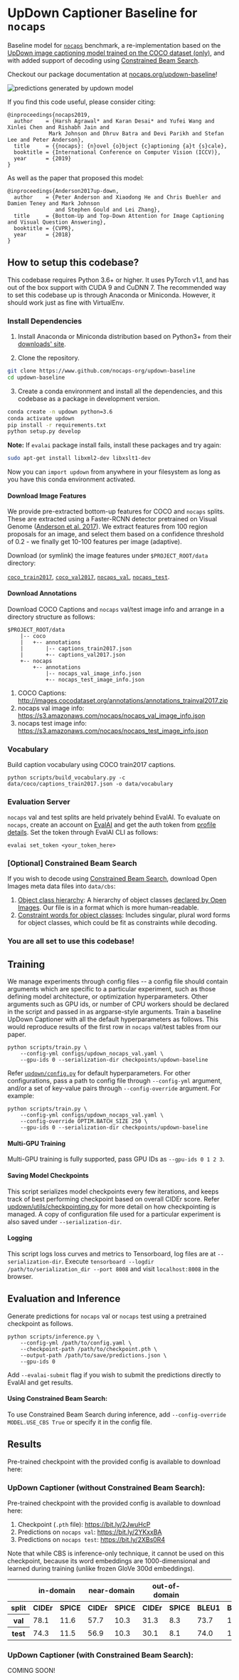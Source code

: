 UpDown Captioner Baseline for `nocaps`
=====================================

Baseline model for [`nocaps`][1] benchmark, a re-implementation based on the
[UpDown image captioning model trained on the COCO dataset (only)](https://github.com/peteanderson80/up-down-captioner),
and with added support of decoding using [Constrained Beam Search][8].

Checkout our package documentation at [nocaps.org/updown-baseline](https://nocaps.org/updown-baseline)!

![predictions generated by updown model](docs/_static/qualitative_examples.jpg)

If you find this code useful, please consider citing:

```text
@inproceedings{nocaps2019,
  author    = {Harsh Agrawal* and Karan Desai* and Yufei Wang and Xinlei Chen and Rishabh Jain and
             Mark Johnson and Dhruv Batra and Devi Parikh and Stefan Lee and Peter Anderson},
  title     = {{nocaps}: {n}ovel {o}bject {c}aptioning {a}t {s}cale},
  booktitle = {International Conference on Computer Vision (ICCV)},
  year      = {2019}
}
```

As well as the paper that proposed this model: 

```text
@inproceedings{Anderson2017up-down,
  author    = {Peter Anderson and Xiaodong He and Chris Buehler and Damien Teney and Mark Johnson
               and Stephen Gould and Lei Zhang},
  title     = {Bottom-Up and Top-Down Attention for Image Captioning and Visual Question Answering},
  booktitle = {CVPR},
  year      = {2018}
}
```

How to setup this codebase?
---------------------------

This codebase requires Python 3.6+ or higher. It uses PyTorch v1.1, and has out of the box support
with CUDA 9 and CuDNN 7. The recommended way to set this codebase up is through Anaconda or
Miniconda. However, it should work just as fine with VirtualEnv.

### Install Dependencies

1. Install Anaconda or Miniconda distribution based on Python3+ from their [downloads' site][6].

2. Clone the repository.

```sh
git clone https://www.github.com/nocaps-org/updown-baseline
cd updown-baseline
```

3. Create a conda environment and install all the dependencies, and this codebase as a package in
development version. 

```sh
conda create -n updown python=3.6
conda activate updown
pip install -r requirements.txt
python setup.py develop
```

**Note:** If `evalai` package install fails, install these packages and try again:

```sh
sudo apt-get install libxml2-dev libxslt1-dev
```

Now you can `import updown` from anywhere in your filesystem as long as you have this conda
environment activated.


#### Download Image Features

We provide pre-extracted bottom-up features for COCO and `nocaps` splits. These are extracted
using a Faster-RCNN detector pretrained on Visual Genome ([Anderson et al. 2017][7]). We extract
features from 100 region proposals for an image, and select them based on a confidence threshold
of 0.2 - we finally get 10-100 features per image (adaptive). 

Download (or symlink) the image features under `$PROJECT_ROOT/data` directory:

[`coco_train2017`](https://bit.ly/2G2iCuW), [`coco_val2017`](https://bit.ly/328hiAe),
[`nocaps_val`](https://bit.ly/32iRnpx), [`nocaps_test`](https://bit.ly/2XvL4jQ).


#### Download Annotations

Download COCO Captions and `nocaps` val/test image info and arrange in a directory structure as
follows:

```
$PROJECT_ROOT/data
    |-- coco
    |   +-- annotations
    |       |-- captions_train2017.json
    |       +-- captions_val2017.json
    +-- nocaps
        +-- annotations
            |-- nocaps_val_image_info.json
            +-- nocaps_test_image_info.json
```

1. COCO Captions: http://images.cocodataset.org/annotations/annotations_trainval2017.zip  
2. nocaps val image info: https://s3.amazonaws.com/nocaps/nocaps_val_image_info.json  
3. nocaps test image info: https://s3.amazonaws.com/nocaps/nocaps_test_image_info.json  


### Vocabulary

Build caption vocabulary using COCO train2017 captions.

```
python scripts/build_vocabulary.py -c data/coco/captions_train2017.json -o data/vocabulary
```


### Evaluation Server

`nocaps` val and test splits are held privately behind EvalAI. To evaluate on `nocaps`, create an
account on [EvalAI][4] and get the auth token from [profile details][5]. Set the token through
EvalAI CLI as follows:

```
evalai set_token <your_token_here>
```

### [Optional] Constrained Beam Search

If you wish to decode using [Constrained Beam Search][8], download Open Images meta data files
into `data/cbs`:

1. [Object class hierarchy](https://www.dropbox.com/s/hqi0hnec00jasyk/bbox_labels_600_hierarchy_readable.json):
   A hierarchy of object classes [declared by Open Images][9]. Our file is in a format which is
   more human-readable.
2. [Constraint words for object classes](https://www.dropbox.com/s/sszxpown3l7rhy4/oi_concepts_to_words.txt):
   Includes singular, plural word forms for object classes, which could be fit as constraints
   while decoding.

### You are all set to use this codebase!


Training
--------

We manage experiments through config files -- a config file should contain arguments which are
specific to a particular experiment, such as those defining model architecture, or optimization
hyperparameters. Other arguments such as GPU ids, or number of CPU workers should be declared in
the script and passed in as argparse-style arguments. Train a baseline UpDown Captioner with all
the default hyperparameters as follows. This would reproduce results of the first row in `nocaps`
val/test tables from our paper.

```
python scripts/train.py \
    --config-yml configs/updown_nocaps_val.yaml \
    --gpu-ids 0 --serialization-dir checkpoints/updown-baseline
```

Refer [`updown/config.py`][2] for default hyperparameters. For other configurations, pass a path
to config file through `--config-yml` argument, and/or a set of key-value pairs through
`--config-override` argument. For example:

```
python scripts/train.py \
    --config-yml configs/updown_nocaps_val.yaml \
    --config-override OPTIM.BATCH_SIZE 250 \
    --gpu-ids 0 --serialization-dir checkpoints/updown-baseline
```

#### Multi-GPU Training

Multi-GPU training is fully supported, pass GPU IDs as `--gpu-ids 0 1 2 3`.

#### Saving Model Checkpoints

This script serializes model checkpoints every few iterations, and keeps track of best performing
checkpoint based on overall CIDEr score. Refer [updown/utils/checkpointing.py][3] for more detail
on how checkpointing is managed. A copy of configuration file used for a particular experiment is
also saved under `--serialization-dir`.

#### Logging

This script logs loss curves and metrics to Tensorboard, log files are at `--serialization-dir`.
Execute `tensorboard --logdir /path/to/serialization_dir --port 8008` and visit `localhost:8008`
in the browser.


Evaluation and Inference
------------------------

Generate predictions for `nocaps` val or `nocaps` test using a pretrained checkpoint as follows.

```
python scripts/inference.py \
    --config-yml /path/to/config.yaml \
    --checkpoint-path /path/to/checkpoint.pth \
    --output-path /path/to/save/predictions.json \
    --gpu-ids 0
```

Add `--evalai-submit` flag if you wish to submit the predictions directly to EvalAI and get
results.

#### Using Constrained Beam Search:

To use Constrained Beam Search during inference, add `--config-override MODEL.USE_CBS True`
or specify it in the config file.


Results
-------

Pre-trained checkpoint with the provided config is available to download here:

### UpDown Captioner (without Constrained Beam Search):

Pre-trained checkpoint with the provided config is available to download here:

1. Checkpoint (`.pth` file): https://bit.ly/2JwuHcP
2. Predictions on `nocaps val`: https://bit.ly/2YKxxBA
3. Predictions on `nocaps test`: https://bit.ly/2XBs0R4

Note that while CBS is inference-only technique, it cannot be used on this checkpoint, because
its word embeddings are 1000-dimensional and learned during training (unlike frozen GloVe 300d
embeddings).

<table>
  <tr>
    <th></th>
    <th colspan="2">in-domain</th>
    <th colspan="2">near-domain</th>
    <th colspan="2">out-of-domain</th>
    <th colspan="6">overall</th>
  </tr>
  <tr>
    <th>split</th>
    <th>CIDEr</th>
    <th>SPICE</th>
    <th>CIDEr</th>
    <th>SPICE</th>
    <th>CIDEr</th>
    <th>SPICE</th>
    <th>BLEU1</th>
    <th>BLEU4</th>
    <th>METEOR</th>
    <th>ROUGE</th>
    <th>CIDEr</th>
    <th>SPICE</th>
  </tr>
  <tr>
    <th>val</th>
    <td>78.1</td>
    <td>11.6</td>
    <td>57.7</td>
    <td>10.3</td>
    <td>31.3</td>
    <td>8.3</td>
    <td>73.7</td>
    <td>18.3</td>
    <td>22.7</td>
    <td>50.4</td>
    <td>55.3</td>
    <td>10.1</td>
  </tr>
  <tr>
    <th>test</th>
    <td>74.3</td>
    <td>11.5</td>
    <td>56.9</td>
    <td>10.3</td>
    <td>30.1</td>
    <td>8.1</td>
    <td>74.0</td>
    <td>19.2</td>
    <td>23.0</td>
    <td>51.0</td>
    <td>54.3</td>
    <td>10.1</td>
  </tr>
</table>


### UpDown Captioner (with Constrained Beam Search):

<!-- 1. Checkpoint (`.pth` file): https://bit.ly/2ZctSMj -->

COMING SOON!


<!-- <table>
  <tr>
    <th></th>
    <th colspan="2">in-domain</th>
    <th colspan="2">near-domain</th>
    <th colspan="2">out-of-domain</th>
    <th colspan="6">overall</th>
  </tr>
  <tr>
    <th>split</th>
    <th>CIDEr</th>
    <th>SPICE</th>
    <th>CIDEr</th>
    <th>SPICE</th>
    <th>CIDEr</th>
    <th>SPICE</th>
    <th>BLEU1</th>
    <th>BLEU4</th>
    <th>METEOR</th>
    <th>ROUGE</th>
    <th>CIDEr</th>
    <th>SPICE</th>
  </tr>
  <tr>
    <th>val</th>
    <td>75.8</td>
    <td>11.7</td>
    <td>58.0</td>
    <td>10.3</td>
    <td>32.9</td>
    <td>8.1</td>
    <td>73.1</td>
    <td>18.0</td>
    <td>22.7</td>
    <td>50.2</td>
    <td>55.4</td>
    <td>10.1</td>
  </tr>
  <tr>
    <th>val-CBS</th>
    <td>78.4</td>
    <td>12.0</td>
    <td>73.3</td>
    <td>11.5</td>
    <td>70.0</td>
    <td>9.8</td>
    <td>75.9</td>
    <td>17.6</td>
    <td>24.0</td>
    <td>51.3</td>
    <td>73.4</td>
    <td>11.2</td>
  </tr>
  <tr>
    <th>test</th>
    <td>X</td>
    <td>X</td>
    <td>X</td>
    <td>X</td>
    <td>X</td>
    <td>X</td>
    <td>X</td>
    <td>X</td>
    <td>X</td>
    <td>X</td>
    <td>X</td>
    <td>X</td>
  </tr>
  <tr>
    <th>test-CBS</th>
    <td>X</td>
    <td>X</td>
    <td>X</td>
    <td>X</td>
    <td>X</td>
    <td>X</td>
    <td>X</td>
    <td>X</td>
    <td>X</td>
    <td>X</td>
    <td>X</td>
    <td>X</td>
  </tr>
</table> -->

[1]: https://nocaps.org
[2]: https://github.com/nocaps-org/updown-baseline/blob/master/updown/config.py
[3]: https://github.com/nocaps-org/updown-baseline/blob/master/updown/utils/checkpointing.py
[4]: http://evalai.cloudcv.org
[5]: http://evalai.cloudcv.org/web/profile
[6]: https://conda.io/docs/user-guide/install/download.html
[7]: https://arxiv.org/abs/1707.07998
[8]: https://arxiv.org/abs/1612.00576
[9]: https://storage.googleapis.com/openimages/2018_04/bbox_labels_600_hierarchy_visualizer/circle.html
